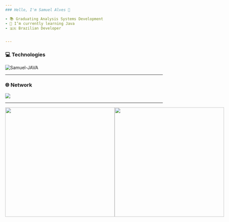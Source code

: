 ```yaml
---
### Hello, I'm Samuel Alves 👋

- 📚 Graduating Analysis Systems Development
- 🌱 I’m currently learning Java
- 🇧🇷 Brazilian Developer


---
```

### 💻 Technologies
<div style="display: inline_block">
  <img align="center" alt="Samuel-JAVA" src="https://img.shields.io/badge/Java-ED8B00?style=for-the-badge&logo=java&logoColor=white">
</div>


---
### 🌐 Network
<div> 
  <a href="https://www.linkedin.com/in/samuelalvesds/" target="_blank"><img src="https://img.shields.io/badge/-LinkedIn-%230077B5?style=for-the-badge&logo=linkedin&logoColor=white" target="_blank"></a> 
</div>

---
<div style="display: flex">
 <img width="350"  src="https://github-readme-stats.vercel.app/api?username=samuelalvesds&show_icons=true&theme=dark&include_all_commits=true&count_private=true"/>
 <img width="350"  src="https://github-readme-stats.vercel.app/api/top-langs/?username=samuelalvesds&layout=compact&langs_count=7&theme=dark"/>
</div>
  
<br>
